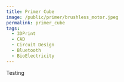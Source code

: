 ```yaml
---
title: Primer Cube
image: /public/primer/brushless_motor.jpeg
permalink: primer_cube
tags:
  - 3DPrint
  - CAD
  - Circuit Design
  - Bluetooth
  - BioElectricity
---
```


Testing